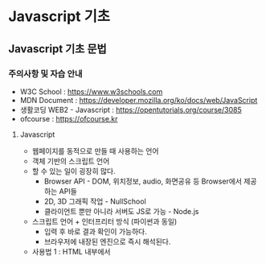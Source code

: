 # Javascript 기초

## Javascript 기초 문법
### 주의사항 및 자습 안내
- W3C School : https://www.w3schools.com
- MDN Document : https://developer.mozilla.org/ko/docs/web/JavaScript
- 생활코딩 WEB2 - Javascript : https://opentutorials.org/course/3085
- ofcourse : https://ofcourse.kr

1. Javascript
    - 웹페이지를 동적으로 만들 때 사용하는 언어
    - 객체 기반의 스크립트 언어
    - 할 수 있는 일이 굉장히 많다.
        - Browser API - DOM, 위치정보, audio, 화면공유 등 Browser에서 제공하는 API들
        - 2D, 3D 그래픽 작업 - NullSchool
        - 클라이언트 뿐만 아니라 서버도 JS로 가능 - Node.js
    - 스크립트 언어 + 인터프리터 방식 (파이썬과 동일)
        - 입력 후 바로 결과 확인이 가능하다.
        - 브라우저에 내장된 엔진으로 즉시 해석된다.
    - 사용법 1 : HTML 내부에서 <script> 태그 내에 사용
    - 사용법 2 : .js 파일로 만들고, <script src="파일경로">를 사용해서 불러오기
2. 변수
    - 사용가능한 데이터 타입 : Boolean, Null, Undefined, Number, String, Symbol, Object
    - var : 권장하지 않는 변수 선언 방식
        - Hoisting
        - Function scope 변수 (타 언어와 다른 점)
        - 중복 선언 가능
        - 예측하기 어려운 코드를 만들 수 있다.
    - let : block scope 변수 (타 언어와 비슷하게 동작)
    - const : 변하지 않는 데이터를 저장 (ex. 파이, 객체)
3. 실습
    - chrome console 활용하여 실습
     - **변수**
     ```
     let booleanVal = true
     let numberVal = 0
     let nullVal = null
     let undefinedVal = undefined
     let stringVal = ''
     let person = {
         name : "홍길동",
         phoneNumber : "010-0000-0000",
         email : "hong@hong.com"
     }
     ```
     - 위의 코드를 입력한 후 아래의 코드를 실행하면 각각에 알맞은 값들을 출력할 수 있다.
        - booleanVal -> true
        - typeof(booleanVal) -> "boolean"
        - typeof(numberVal) -> "number"
        - typeof(nullVal) -> "object"
        - null * 2 -> 0
     - **반복문**
     ```
     for (const i = 0; i < 10; i++){
         console.log(i);
     }
     ```
     - 위의 코드를 실행하면 TypeError가 발생한다. (const는 변경할 수 없으므로 에러가 발생)
    
    ```
     for (let i = 0; i < 10; i++){
         console.log(i);
     }
     ```
     - 위와 같이 let i로 변경하면 0~9이 출력되는 모습을 확인할 수 있다. (i의 값이 증가되며 변화하는 것이므로 const가 아닌 let을 사용해야함)
     
     ```
     const numInfo = { "one": "first", "two": "second", "three": "third"};
     for(const i in numInfo) {
         console.log(`기수: ${i}, 서수: ${numInfo[i]}`);
     }
     ```
     - 위와 같이 입력하면 기수와 서수가 차례대로 출력되는 모습을 볼 수 있다.

     ```
     const oddNums = [1, 3, 5, 7, 9, 11];
     for(const i of oddNums) {
         console.log(i);
     }
     ```
     - 위와 같이 for ~ of문을 이용하면 하나씩 가져와 읽을 수 있다.
    
     ```
     let i = 0;
     while (i < 10) {
         console.log(i);
         i++;
     }
     ```
     - 위와 같이 for문이 아닌 while문을 이용할 수도 있다.
     - **조건문**
     ```
     let score = prompt("점수를 입력하세요.", 0);
     ```
     - prompt를 이용하여 입력받을 수 있다.

     ```
     if (score >= 90) {
         console.log("A+");
     } else if (score >= 80) {
         console.log("B+");
     } else {
         console.log("C+");
     }
     ```
     - 위와 같은 코드로 조건에 맞는 것을 출력할 수 있다.
4. DOM 다루기
    - DOM : Document Object Model
    - 웹페이지에 접근할 수 있게 해주는 일종의 인터페이스
    - Javascript와는 별개
    - Javascript에 DOM을 조작할 수 있는 API가 존재
    - **Node 선택하기**
    - ID로 DOM 객체 선택
        ```
        let idObj = document.getElementById("name");
        ```
    - Class 로 DOM 객체 선택
        ```
        let classObj = document.getElementByClassName("");
        ```
    - CSS 선택자로 DOM 객체 선택
        ```
        let selectorObj = document.querySelector("#kp-wp-tab-overview > ...");
        ```
    - **속성 변경하기**
    - 사용할 수 있는 속성들 : style, innerText, innerHtml
        ```
        selectorObj.style = "color:yellow";
        selectorObj.innerText = "헬로";
        selectorObj.innerHTML = '<a href="https://www.naver.com">네이버로 가기</a>';
        ```
    - a Tag의 href 속성같은 각종 태그들의 속성들
        ```
        aTag.href = "https://www.naver.com";
        ```
    - innerText와 innerHTML의 차이<br>
        : innerText는 그 텍스트 자체를 바꾸는 것<br>
        : innerHTML은 연결된 하이퍼링크를 바꾸는 것
    - **새 노드 추가하기**
    - createElement, append child
        ```
        let newNode = document.createElement("p");
        newNode.innerText = "new P tag";
        let link = document.querySelector("#rso > div:nth-child(1) > div > div.r")
        link.appendChild(newNode)
        ```
        - 위의 코드로 새 노드(p)를 추가할 수 있고 innerText로 p태그 안에 new P tag라고 입력할 수 있다. 그리고 appendChild를 이용하여 자식으로 추가할 수 있다.
5. 함수
    - 기본적인 형태
        ```
        //새로운 노드를 추가해주는 함수
        function ver1_appendNewNode(target, tag="p", text="기본값"){
            let newTag = document.createElement(tag);
            newTag.innerText = text;
            target.appendChild(newTag);
        }

        appendNewNode(target);
        appendNewNode(target, "a");
        appendNewNode(target, "a", "A태그!");
        ```
    - 익명 함수
        ```
        let ver2_appendNewNode = function(target, tag="p", text="기본값"){
            let newTag = document.createElement(tag);
            newTag.innerText = text;
            target.appendChild(newTag);
        }
        ```
    - 화살표 함수
        ```
        // 익명 함수 2 : 화살표 함수 형태
        let ver3_appendNewNode = (target, tag="p", text="기본값") => {
            let newTag = document.createElement(tag);
            newTag.innerText = text;
            target.appendChild(newTag);
        } 
        ```